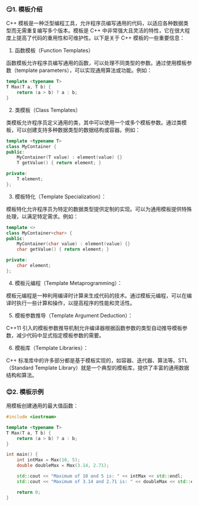 ### 😏1. 模板介绍

C++ 模板是一种泛型编程工具，允许程序员编写通用的代码，以适应各种数据类型而无需重复编写多个版本。模板是 C++ 中非常强大且灵活的特性，它在很大程度上提高了代码的重用性和可维护性。以下是关于 C++ 模板的一些重要信息：

1. 函数模板（Function Templates）

函数模板允许程序员编写通用的函数，可以处理不同类型的参数。通过使用模板参数（template parameters），可以实现通用算法或功能。例如：

```cpp
template <typename T>
T Max(T a, T b) {
    return (a > b) ? a : b;
}
```

2. 类模板（Class Templates）

类模板允许程序员定义通用的类，其中可以使用一个或多个模板参数。通过类模板，可以创建支持多种数据类型的数据结构或容器。例如：

```cpp
template <typename T>
class MyContainer {
public:
    MyContainer(T value) : element(value) {}
    T getValue() { return element; }

private:
    T element;
};
```

3. 模板特化（Template Specialization）：

模板特化允许程序员为特定的数据类型提供定制的实现。可以为通用模板提供特殊处理，以满足特定需求。例如：

```cpp
template <>
class MyContainer<char> {
public:
    MyContainer(char value) : element(value) {}
    char getValue() { return element; }

private:
    char element;
};
```

4. 模板元编程（Template Metaprogramming）：

模板元编程是一种利用编译时计算来生成代码的技术。通过模板元编程，可以在编译时执行一些计算和操作，以提高程序的性能和灵活性。

5. 模板参数推导（Template Argument Deduction）：

C++11 引入的模板参数推导机制允许编译器根据函数参数的类型自动推导模板参数，减少代码中显式指定模板参数的需要。

6. 模板库（Template Libraries）：

C++ 标准库中的许多部分都是基于模板实现的，如容器、迭代器、算法等。STL（Standard Template Library）就是一个典型的模板库，提供了丰富的通用数据结构和算法。

### 😊2. 模板示例

用模板创建通用的最大值函数：

```cpp
#include <iostream>

template <typename T>
T Max(T a, T b) {
    return (a > b) ? a : b;
}

int main() {
    int intMax = Max(10, 5);
    double doubleMax = Max(3.14, 2.71);

    std::cout << "Maximum of 10 and 5 is: " << intMax << std::endl;
    std::cout << "Maximum of 3.14 and 2.71 is: " << doubleMax << std::endl;

    return 0;
}
```
